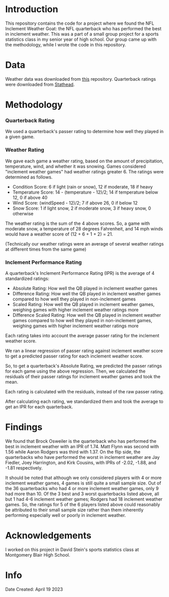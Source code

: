 # Introduction

This repository contains the code for a project where we found the NFL Inclement Weather Goat: the NFL quarterback who has performed the best in inclement weather. This was a part of a small group project for a sports statistics class in my senior year of high school. Our group came up with the methodology, while I wrote the code in this repository. 


# Data

Weather data was downloaded from [this](https://github.com/ThompsonJamesBliss/WeatherData/tree/master) repository.
Quarterback ratings were downloaded from [Stathead](Stathead.com).


# Methodology

### Quarterback Rating
We used a quarterback's passer rating to determine how well they played in a given game. 

### Weather Rating
We gave each game a weather rating, based on the amount of precipitation, temperature, wind, and whether it was snowing. Games considered "inclement weather games" had weather ratings greater 6. The ratings were determined as follows. 
- Condition Score: 6 if light (rain or snow), 12 if moderate, 18 if heavy
- Temperature Score: 14 - (temperature - 12)/2; 14 if temperature below 12, 0 if above 40
- Wind Score: (windSpeed - 12)/2; 7 if above 26, 0 if below 12
- Snow Score: 1 if light snow, 2 if moderate snow, 3 if heavy snow, 0 otherwise

The weather rating is the sum of the 4 above scores. So, a game with moderate snow, a temperature of 28 degrees Fahrenheit, and 14 mph winds would have a weather score of (12 + 6 + 1 + 2) = 21. 

(Technically our weather ratings were an average of several weather ratings at different times from the same game)

### Inclement Performance Rating
A quarterback's Inclement Performance Rating (IPR) is the average of 4 standardized ratings:
- Absolute Rating: How well the QB played in inclement weather games
- Difference Rating: How well the QB played in inclement weather games compared to how well they played in non-inclement games
- Scaled Rating: How well the QB played in inclement weather games, weighing games with higher inclement weather ratings more
- Difference Scaled Rating: How well the QB played in inclement weather games compared to how well they played in non-inclement games, weighing games with higher inclement weather ratings more

Each rating takes into account the average passer rating for the inclement weather score. 

We ran a linear regression of passer rating against inclement weather score to get a predicted passer rating for each inclement weather score. 

So, to get a quarterback's Absolute Rating, we predicted the passer ratings for each game using the above regression. Then, we calculated the residuals of their passer ratings for inclement weather games and took the mean. 

Each rating is calculated with the residuals, instead of the raw passer rating. 

After calculating each rating, we standardized them and took the average to get an IPR for each quarterback. 

# Findings

We found that Brock Osweiler is the quarterback who has performed the best in inclement weather with an IPR of 1.74. Matt Flynn was second with 1.56 while Aaron Rodgers was third with 1.37. On the flip side, the quarterbacks who have performed the worst in inclement weather are Jay Fiedler, Joey Harrington, and Kirk Cousins, with IPRs of -2.02, -1.88, and -1.81 respectively. 

It should be noted that although we only considered players with 4 or more inclement weather games, 4 games is still quite a small sample size. Out of the 36 quarterbacks who had 4 or more inclement weather games, only 9 had more than 10. Of the 3 best and 3 worst quarterbacks listed above, all but 1 had 4-6 inclement weather games; Rodgers had 18 inclement weather games. So, the ratings for 5 of the 6 players listed above could reasonably be attributed to their small sample size rather than them inherently performing especially well or poorly in inclement weather. 

# Acknowledgements

I worked on this project in David Stein's sports statistics class at Montgomery Blair High School. 

# Info

Date Created: April 19 2023
